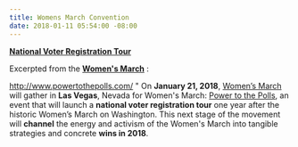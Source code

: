 ```yaml
---
title: Womens March Convention
date: 2018-01-11 05:54:00 -08:00
---
```


[**National Voter Registration Tour**](http://www.powertothepolls.com/)

Excerpted from the [**Women's March**](https://www.womensmarch.com/march/) :

http://www.powertothepolls.com/
"  On **January 21, 2018**, [Women’s March](https://www.womensmarch.com/march/) will gather in **Las Vegas**, Nevada for Women's March: [Power to the Polls](http://www.powertothepolls.com/), an event that will launch a **national voter registration tour** one year after the historic Women’s March on Washington. This next stage of the movement will **channel** the energy and activism of the Women's March into tangible strategies and concrete **wins in 2018**.
